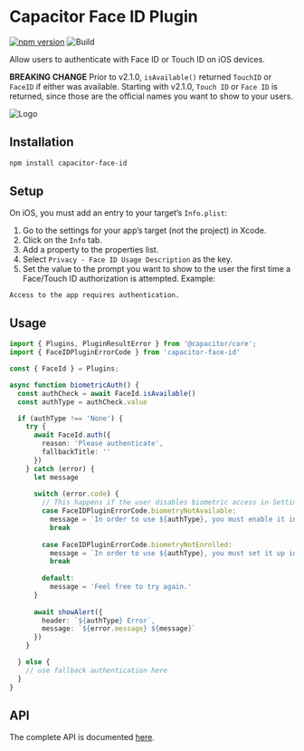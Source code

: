 # Capacitor Face ID Plugin

[![npm version](https://badge.fury.io/js/capacitor-face-id.svg)](https://badge.fury.io/js/capacitor-face-id)
![Build](https://github.com/danielsogl/capacitor-face-id/workflows/Build/badge.svg)

Allow users to authenticate with Face ID or Touch ID on iOS devices.

**BREAKING CHANGE**
Prior to v2.1.0, `isAvailable()` returned `TouchID` or `FaceID` if either was
available. Starting with v2.1.0, `Touch ID` or `Face ID` is returned, since
those are the official names you want to show to your users.

![Logo](https://www.intego.com/mac-security-blog/wp-content/uploads/2017/10/Touch-ID-vs-Face-ID.png)

## Installation

```sh
npm install capacitor-face-id
```

## Setup

On iOS, you must add an entry to your target’s `Info.plist`:

1. Go to the settings for your app’s target (not the project) in Xcode.
1. Click on the `Info` tab.
1. Add a property to the properties list.
1. Select `Privacy - Face ID Usage Description` as the key.
1. Set the value to the prompt you want to show to the user the first
time a Face/Touch ID authorization is attempted. Example:

```
Access to the app requires authentication.
```

## Usage

```ts
import { Plugins, PluginResultError } from '@capacitor/core';
import { FaceIDPluginErrorCode } from 'capacitor-face-id'

const { FaceId } = Plugins;

async function biometricAuth() {
  const authCheck = await FaceId.isAvailable()
  const authType = authCheck.value

  if (authType !== 'None') {
    try {
      await FaceId.auth({
        reason: 'Please authenticate',
        fallbackTitle: ''
      })
    } catch (error) {
      let message
  
      switch (error.code) {
        // This happens if the user disables biometric access in Settings
        case FaceIDPluginErrorCode.biometryNotAvailable:
          message = `In order to use ${authType}, you must enable it in Settings > ${appName}.`
          break
  
        case FaceIDPluginErrorCode.biometryNotEnrolled:
          message = `In order to use ${authType}, you must set it up in the Settings app.`
          break
  
        default:
          message = 'Feel free to try again.'
      }
  
      await showAlert({
        header: `${authType} Error`,
        message: `${error.message} ${message}`
      })
    }

  } else {
    // use fallback authentication here
  }
}
```

## API

The complete API is documented [here](./src/definitions.ts).
